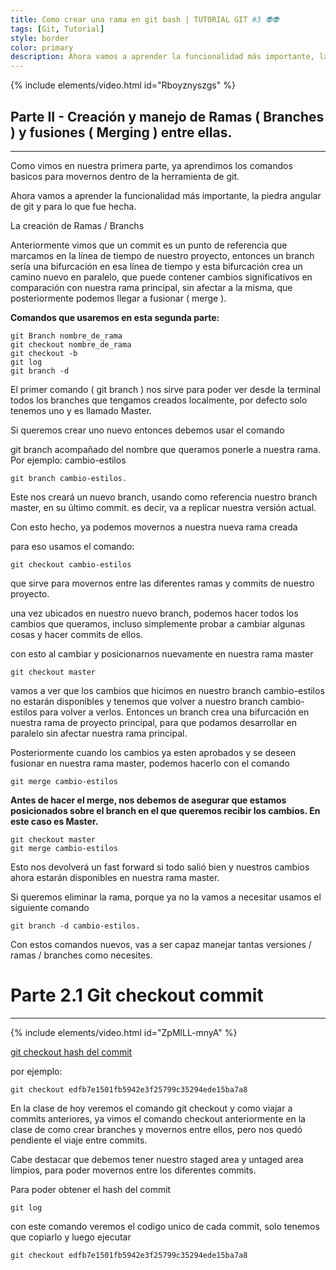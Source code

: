 ```yaml
---
title: Como crear una rama en git bash | TUTORIAL GIT #3 👽👽
tags: [Git, Tutorial]
style: border
color: primary
description: Ahora vamos a aprender la funcionalidad más importante, la piedra angular de git y para lo que fue hecha, La creación de Ramas / Branches.
---
```


{% include elements/video.html id="Rboyznyszgs" %}

## Parte II - Creación y manejo de Ramas ( Branches ) y fusiones ( Merging ) entre ellas.
----------

Como vimos en nuestra primera parte, ya aprendimos los comandos basicos para movernos dentro de la herramienta de git.

Ahora vamos a aprender la funcionalidad más importante, la piedra angular de git y para lo que fue hecha.

La creación de Ramas / Branchs

Anteriormente vimos que un commit es un punto de referencia que marcamos en la línea de tiempo de nuestro proyecto, entonces un branch sería una bifurcación en esa línea de tiempo y esta bifurcación crea un camino nuevo en paralelo, que puede contener cambios significativos en comparación con nuestra rama principal, sin afectar a la misma, que posteriormente podemos llegar a fusionar ( merge ).

**Comandos que usaremos en esta segunda parte:**

```terminal
git Branch nombre_de_rama
git checkout nombre_de_rama
git checkout -b
git log
git branch -d
```

El primer comando ( git branch ) nos sirve para poder ver desde la terminal
todos los branches que tengamos creados localmente, por defecto solo tenemos uno y es llamado Master.

Si queremos crear uno nuevo entonces debemos usar el comando

git branch acompañado del nombre que queramos ponerle a nuestra rama.
Por ejemplo: cambio-estilos

```terminal
git branch cambio-estilos.
```

Este nos creará un nuevo branch, usando como referencia nuestro branch master, en su último commit. es decir, va a replicar nuestra versión actual.

Con esto hecho, ya podemos movernos a nuestra nueva rama creada

para eso usamos el comando:

```terminal
git checkout cambio-estilos
```

que sirve para movernos entre las diferentes ramas y commits de nuestro proyecto.

una vez ubicados en nuestro nuevo branch, podemos hacer todos los cambios que queramos, incluso simplemente probar a cambiar algunas cosas y hacer commits de ellos.

con esto al cambiar y posicionarnos nuevamente en nuestra rama master

```terminal
git checkout master
```

vamos a ver que los cambios que hicimos en nuestro branch cambio-estilos
no estarán disponibles y tenemos que volver a nuestro branch cambio-estilos para volver a verlos. Entonces un branch crea una bifurcación en nuestra rama de proyecto principal, para que podamos desarrollar en paralelo sin afectar nuestra rama principal.

Posteriormente cuando los cambios ya esten aprobados y se deseen fusionar en nuestra rama master, podemos hacerlo con el comando

```terminal
git merge cambio-estilos
```

**Antes de hacer el merge, nos debemos de asegurar que estamos posicionados sobre el branch en el que queremos recibir los cambios. En este caso es Master.**

```terminal
git checkout master
git merge cambio-estilos
```

Esto nos devolverá un fast forward si todo salió bien y nuestros cambios ahora estarán disponibles en nuestra rama master.

Si queremos eliminar la rama, porque ya no la vamos a necesitar usamos el siguiente comando

```terminal
git branch -d cambio-estilos.
```

Con estos comandos nuevos, vas a ser capaz manejar tantas versiones / ramas / branches como necesites.

# Parte 2.1 Git checkout commit
-------------------------------------------------------------

{% include elements/video.html id="ZpMlLL-mnyA" %}

[git checkout hash del commit](#checkout-commit)

por ejemplo:

```terminal
git checkout edfb7e1501fb5942e3f25799c35294ede15ba7a8
```

En la clase de hoy veremos el comando git checkout y como viajar a commits anteriores, ya vimos el comando checkout anteriormente en la clase de como crear branches y movernos entre ellos, pero nos quedó pendiente el viaje entre commits.

Cabe destacar que debemos tener nuestro staged area y untaged area limpios, para poder movernos entre los diferentes commits.

Para poder obtener el hash del commit

```terminal
git log
```

con este comando veremos el codigo unico de cada commit, solo tenemos que copiarlo y luego ejecutar

```terminal
git checkout edfb7e1501fb5942e3f25799c35294ede15ba7a8
```

